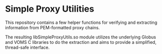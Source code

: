 Simple Proxy Utilities
======================

This repository contains a few helper functions for verifying and extracting
information from PEM-formatted proxy chains.

The resulting libSimpleProxyUtils.so module utilizes the underlying Globus
and VOMS C libraries to do the extraction and aims to provide a simplified,
thread-safe interface.

